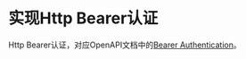 # 实现Http Bearer认证

Http Bearer认证，对应OpenAPI文档中的[Bearer Authentication](https://swagger.io/docs/specification/authentication/bearer-authentication/)。

